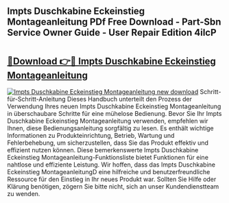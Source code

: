 ## Impts Duschkabine Eckeinstieg Montageanleitung PDf Free Download - Part-Sbn Service Owner Guide - User Repair Edition 4ilcP

# <h2><a href="http://df79eb.blite.top/?on=Impts+Duschkabine+Eckeinstieg+Montageanleitung">🔗Download 👉🔴 Impts Duschkabine Eckeinstieg Montageanleitung</a></h2>

[![Impts Duschkabine Eckeinstieg Montageanleitung new download](https://i.imgur.com/lujVjoI.png)](http://df79eb.blite.top/?on=Impts+Duschkabine+Eckeinstieg+Montageanleitung)
Schritt-für-Schritt-Anleitung Dieses Handbuch unterteilt den Prozess der Verwendung Ihres neuen Impts Duschkabine Eckeinstieg Montageanleitung in überschaubare Schritte für eine mühelose Bedienung. Bevor Sie Ihr Impts Duschkabine Eckeinstieg Montageanleitung verwenden, empfehlen wir Ihnen, diese Bedienungsanleitung sorgfältig zu lesen. Es enthält wichtige Informationen zu Produkteinrichtung, Betrieb, Wartung und Fehlerbehebung, um sicherzustellen, dass Sie das Produkt effektiv und effizient nutzen können. Diese bemerkenswerte Impts Duschkabine Eckeinstieg Montageanleitung-Funktionsliste bietet Funktionen für eine nahtlose und effiziente Leistung. Wir hoffen, dass das Impts Duschkabine Eckeinstieg MontageanleitungD eine hilfreiche und benutzerfreundliche Ressource für den Einstieg in Ihr neues Produkt war. Sollten Sie Hilfe oder Klärung benötigen, zögern Sie bitte nicht, sich an unser Kundendienstteam zu wenden.
